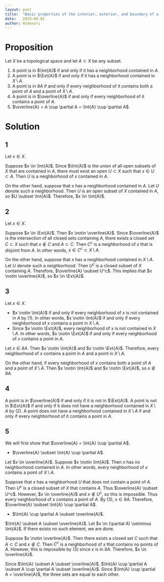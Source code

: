 ```yaml
---
layout: post
title:  "Basic properties of the interior, exterior, and boundary of a topological space"
date:   2019-09-01
author: Hidenori
---
```


# Proposition
Let $X$ be a topological space and let $A \subset X$ be any subset.

1. A point is in $\Int{A}$ if and only if it has a neighborhood contained in $A$.
1. A point is in $\Ext{A}$ if and only if it has a neighborhood contained in $X \setminus A$.
1. A point is in $\partial A$ if and only if every neighborhood of it contains both a point of $A$ and a point of $X \setminus A$.
1. A point is in $\overline{A}$ if and only if every neighborhood of it contains a point of $A$.
1. $\overline{A} = A \cup \partial A = \Int{A} \cup \partial A$.

# Solution
## 1
Let $x \in X$.

Suppose $x \in \Int{A}$.
Since $\Int{A}$ is the union of all open subsets of $X$ that are contained in $A$, there must exist an open $U \subset X$ such that $x \in U \subset A$.
Then $U$ is a neighborhood of $x$ contained in $A$.

On the other hand, suppose that $x$ has a neighborhood contained in $A$.
Let $U$ denote such a neighborhood.
Then $U$ is an open subset of $X$ contained in $A$, so $U \subset \Int{A}$.
Therefore, $x \in \Int{A}$.

## 2

Let $x \in X$.

Suppose $x \in \Ext{A}$.
Then $x \notin \overline{A}$.
Since $\overline{A}$ is the intersection of all closed sets containing $A$, there exists a closed set $C \subset X$ such that $x \notin C$ and $A \subset C$.
Then $C^c$ is a neighborhood of $x$ that is disjoint from $A$.
In other words, $x \in C^c \subset X \setminus A$.

On the other hand, suppose that $x$ has a neighborhood contained in $X \setminus A$.
Let $U$ denote such a neighborhood.
Then $U^c$ is a closed subset of $X$ containing $A$.
Therefore, $\overline{A} \subset U^c$.
This implies that $x \notin \overline{A}$, so $x \in \Ext{A}$.

## 3

Let $x \in X$.
* $x \notin \Int{A}$ if and only if every neighborhood of $x$ is not contained in $A$ by (1).
  In other words, $x \notin \Int{A}$ if and only if every neighborhood of $x$ contains a point in $X \setminus A$.
* Since $x \notin \Ext{A}$, every neighborhood of $x$ is not contained in $X \setminus A$.
  In other words, $x \notin \Ext{A}$ if and only if every neighborhood of $x$ contains a point in $A$.

Let $x \in \partial A$.
Then $x \notin \Int{A}$ and $x \notin \Ext{A}$.
Therefore, every neighborhood of $x$ contains a point in $A$ and a point in $X \setminus A$.

On the other hand, if every neighborhood of $x$ contains both a point of $A$ and a point of $X \setminus A$.
Then $x \notin \Int{A}$ and $x \notin \Ext{A}$, so $x \notin \partial A$.

## 4
A point is in $\overline{A}$ if and only if it is not in $\Ext{A}$.
A point is not in $\Ext{A}$ if and only if it does not have a neighborhood contained in $X \setminus A$ by (2).
A point does not have a neighborhood contained in $X \setminus A$ if and only if every neighborhood of it contains a point in $A$.

## 5
We will first show that $\overline{A} = \Int{A} \cup \partial A$.

* $\overline{A} \subset \Int{A} \cup \partial A$.

Let $x \in \overline{A}$.
Suppose $x \notin \Int{A}$.
Then $x$ has no neighborhood contained in $A$.
In other words, every neighborhood of $x$ contains a point of $X \setminus A$.

Suppose that $x$ has a neighborhood $U$ that does not contain a point of $A$.
Then $U^c$ is a closed subset of $X$ that contains $A$.
Thus $\overline{A} \subset U^c$.
However, $x \in \overline{A}$ and $x \notin U^c$, so this is impossible.
Thus every neighborhood of $x$ contains a point of $A$.
By (3), $x \in \partial A$.
Therefore, $\overline{A} \subset \Int{A} \cup \partial A$.

* $\Int{A} \cup \partial A \subset \overline{A}$.

$\Int{A} \subset A \subset \overline{A}$.
Let $x \in (\partial A) \setminus \Int{A}$.
If there exists no such element, we are done.

Suppose $x \notin \overline{A}$.
Then there exists a closed set $C$ such that $A \subset C$ and $x \notin C$.
Then $C^c$ is a neighborhood of $x$ that contains no points of $A$.
However, this is impossible by (3) since $x$ is in $\partial A$.
Therefore, $x \in \overline{A}$.

Since $\Int{A} \subset A \subset \overline{A}$, $\Int{A} \cup \partial A \subset A \cup \partial A \subset \overline{A}$.
Since $\Int{A} \cup \partial A = \overline{A}$, the three sets are equal to each other.

